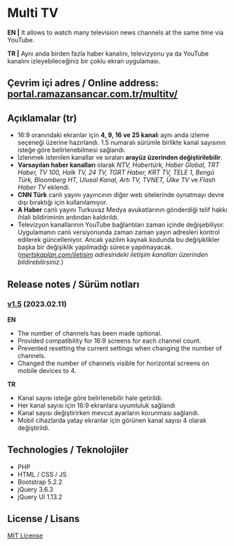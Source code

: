 
# Multi TV

**EN |** It allows to watch many television news channels at the same time via YouTube.

**TR |** Aynı anda birden fazla haber kanalını, televizyonu ya da YouTube kanalını izleyebileceğiniz bir çoklu ekran uygulaması.

## Çevrim içi adres / Online address: [portal.ramazansancar.com.tr/multitv/](https://portal.ramazansancar.com.tr/multitv/ "https://portal.ramazansancar.com.tr/multitv/")

## Açıklamalar (tr)

 - 16:9 oranındaki ekranlar için **4, 9, 16 ve 25 kanal**ı aynı anda izleme seçeneği üzerine hazırlandı. 1.5 numaralı sürümle birlikte kanal sayısının isteğe göre belirlenebilmesi sağlandı.
 - İzlenmek istenilen kanallar ve sıraları **arayüz üzerinden değiştirilebilir**.
 - **Varsayılan haber kanalları** olarak *NTV, Habertürk, Haber Global, TRT Haber, TV 100, Halk TV, 24 TV, TGRT Haber, KRT TV, TELE 1, Bengü Türk, Bloomberg HT, Ulusal Kanal, Artı TV, TVNET, Ülke TV* ve *Flash Haber TV* eklendi.
 - **CNN Türk** canlı yayını yayıncının diğer web sitelerinde oynatmayı devre dışı bıraktığı için kullanılamıyor.
 - **A Haber** canlı yayını Turkuvaz Medya avukatlarının gönderdiği telif hakkı ihlali bildiriminin ardından kaldırıldı.
 - Televizyon kanallarının YouTube bağlantıları zaman içinde değişebiliyor. Uygulamanın canlı versiyonunda zaman zaman yayın adresleri kontrol edilerek güncelleniyor. Ancak yazılım kaynak kodunda bu değişiklikler başka bir değişiklik yapılmadığı sürece yapılmayacak. (*[mertskaplan.com/iletisim](https://mertskaplan.com/iletisim) adresindeki iletişim kanalları üzerinden bildirebilirsiniz.*)

## Release notes / Sürüm notları

### [v1.5](https://github.com/ramazansancar/mertskaplan_multitv/releases/tag/v1.5)  (2023.02.11)

**EN**

- The number of channels has been made optional.
- Provided compatibility for 16:9 screens for each channel count.
- Prevented resetting the current settings when changing the number of channels.
- Changed the number of channels visible for horizontal screens on mobile devices to 4.

**TR**

- Kanal sayısı isteğe göre belirlenebilir hale getirildi.
- Her kanal sayısı için 16:9 ekranlara uyumluluk sağlandı
- Kanal sayısı değiştirirken mevcut ayarların korunması sağlandı.
- Mobil cihazlarda yatay ekranlar için görünen kanal sayısı 4 olarak değiştirildi.

## Technologies / Teknolojiler

- PHP
- HTML / CSS / JS
- Bootstrap 5.2.2
- jQuery 3.6.3
- jQuery UI 1.13.2

## License / Lisans

[MIT License](https://github.com/ramazansancar/mertskaplan_multitv/blob/main/LICENSE)
